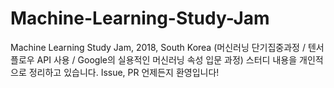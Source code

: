 # Machine-Learning-Study-Jam
Machine Learning Study Jam, 2018, South Korea (머신러닝 단기집중과정 / 텐서플로우 API 사용 / Google의 실용적인 머신러닝 속성 입문 과정) 스터디 내용을 개인적으로 정리하고 있습니다. Issue, PR 언제든지 환영입니다!
